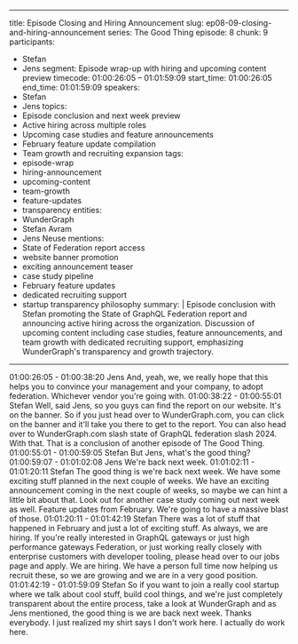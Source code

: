 
---
title: Episode Closing and Hiring Announcement
slug: ep08-09-closing-and-hiring-announcement
series: The Good Thing
episode: 8
chunk: 9
participants:
  - Stefan
  - Jens
segment: Episode wrap-up with hiring and upcoming content preview
timecode: 01:00:26:05 – 01:01:59:09
start_time: 01:00:26:05
end_time: 01:01:59:09
speakers:
  - Stefan
  - Jens
topics:
  - Episode conclusion and next week preview
  - Active hiring across multiple roles
  - Upcoming case studies and feature announcements
  - February feature update compilation
  - Team growth and recruiting expansion
tags:
  - episode-wrap
  - hiring-announcement
  - upcoming-content
  - team-growth
  - feature-updates
  - transparency
entities:
  - WunderGraph
  - Stefan Avram
  - Jens Neuse
mentions:
  - State of Federation report access
  - website banner promotion
  - exciting announcement teaser
  - case study pipeline
  - February feature updates
  - dedicated recruiting support
  - startup transparency philosophy
summary: |
  Episode conclusion with Stefan promoting the State of GraphQL Federation report and announcing active hiring across the organization. Discussion of upcoming content including case studies, feature announcements, and team growth with dedicated recruiting support, emphasizing WunderGraph's transparency and growth trajectory.
---

01:00:26:05 - 01:00:38:20
Jens
And, yeah, we, we really hope that this helps you to convince your management and your
company, to adopt federation. Whichever vendor you're going with.
01:00:38:22 - 01:00:55:01
Stefan
Well, said Jens, so you guys can find the report on our website. It's on the banner. So if you just
head over to WunderGraph.com, you can click on the banner and it'll take you there to get to the
report. You can also head over to WunderGraph.com slash state of GraphQL federation slash
2024. With that. That is a conclusion of another episode of The Good Thing.
01:00:55:01 - 01:00:59:05
Stefan
But Jens, what's the good thing?
01:00:59:07 - 01:01:02:08
Jens
We're back next week.
01:01:02:11 - 01:01:20:11
Stefan
The good thing is we're back next week. We have some exciting stuff planned in the next couple
of weeks. We have an exciting announcement coming in the next couple of weeks, so maybe
we can hint a little bit about that. Look out for another case study coming out next week as well.
Feature updates from February. We're going to have a massive blast of those.
01:01:20:11 - 01:01:42:19
Stefan
There was a lot of stuff that happened in February and just a lot of exciting stuff. As always, we
are hiring. If you're really interested in GraphQL gateways or just high performance gateways
Federation, or just working really closely with enterprise customers with developer tooling,
please head over to our jobs page and apply. We are hiring. We have a person full time now
helping us recruit these, so we are growing and we are in a very good position.
01:01:42:19 - 01:01:59:09
Stefan
So if you want to join a really cool startup where we talk about cool stuff, build cool things, and
we're just completely transparent about the entire process, take a look at WunderGraph and as
Jens mentioned, the good thing is we are back next week. Thanks everybody. I just realized my
shirt says I don't work here. I actually do work here.